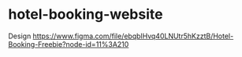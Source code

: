 # hotel-booking-website

Design
<https://www.figma.com/file/ebqblHvq40LNUtr5hKzztB/Hotel-Booking-Freebie?node-id=11%3A210>

